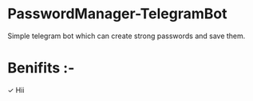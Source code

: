 # PasswordManager-TelegramBot

Simple telegram bot which can create strong passwords and save them.

# Benifits :- 
  ✓ Hii
